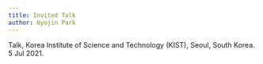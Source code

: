 ```yaml
---
title: Invited Talk
author: Hyojin Park
---
```

Talk, Korea Institute of Science and Technology (KIST), Seoul, South Korea. 5 Jul 2021.
